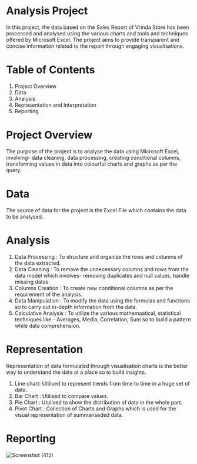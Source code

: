 # Analysis Project
In this project, the data based on the Sales Report of Vrinda Store has been processed and analysed using the various charts and tools and techniques offered by Microsoft Excel. The project aims to provide transparent and concise information related to the report through engaging visualisations.
# Table of Contents
  1. Project Overview
  2. Data
  3. Analysis
  4. Representation and Interpretation
  5. Reporting
# Project Overview
The purpose of the project is to analyse the data using Microsoft Excel, involving- data cleaning, data processing, creating conditional columns, transforming values in data into colourful charts and graphs as per the query.
# Data
The source of data for the project is the Excel File which contains the data to be analysed.
# Analysis
1. Data Processing :  To structure and organize the rows and columns of the data extracted.
2. Data Cleaning : To remove the unnecessary columns and rows from the data model which involves- removing duplicates and null values, handle missing datas.
3. Columns Creation : To create new conditional columns as per the requirement of the analysis.
4. Data Manipulation : To modify the data using the formulas and functions so to carry out in-depth information from the data.
5. Calculative Analysis : To utilize the various mathemaatical, statistical techniques like - Averages, Media, Correlation, Sum so to build a pattern while data comprehension.
# Representation
Representation of data formulated through visualisation charts is the better way to understand the data at a place so to build insights.
1. Line chart: Utilised to represent trends from time to time in a huge set of data.
2. Bar Chart : Utilised to compare values.
3. Pie Chart : Utulised to show the distribution of data in the whole part.
4. Pivot Chart : Collection of Charts and Graphs which is used for the visual representation of summariseded data.
   
# Reporting
![Screenshot (415)](https://github.com/AmishaSingh21/Analysis-Project/assets/147337191/868035ee-de66-49f9-b4e7-f2967a828ecf)
